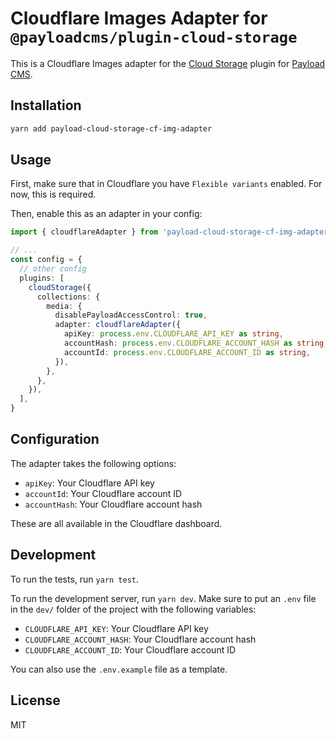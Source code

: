 # Cloudflare Images Adapter for `@payloadcms/plugin-cloud-storage`

This is a Cloudflare Images adapter for the [Cloud Storage](https://github.com/payloadcms/payload/tree/main/packages/plugin-cloud-storage) plugin for [Payload CMS](https://payloadcms.com).

## Installation

```bash
yarn add payload-cloud-storage-cf-img-adapter
```

## Usage

First, make sure that in Cloudflare you have `Flexible variants` enabled. For now, this is required.

Then, enable this as an adapter in your config:

```ts
import { cloudflareAdapter } from 'payload-cloud-storage-cf-img-adapter'

// ... 
const config = {
  // other config
  plugins: [
    cloudStorage({
      collections: {
        media: {
          disablePayloadAccessControl: true,
          adapter: cloudflareAdapter({
            apiKey: process.env.CLOUDFLARE_API_KEY as string,
            accountHash: process.env.CLOUDFLARE_ACCOUNT_HASH as string,
            accountId: process.env.CLOUDFLARE_ACCOUNT_ID as string,
          }),
        },
      },
    }),
  ],
}

```

## Configuration

The adapter takes the following options:

- `apiKey`: Your Cloudflare API key
- `accountId`: Your Cloudflare account ID
- `accountHash`: Your Cloudflare account hash

These are all available in the Cloudflare dashboard.

## Development

To run the tests, run `yarn test`.

To run the development server, run `yarn dev`. Make sure to put an `.env` file in the `dev/` folder of the project with the following variables:

- `CLOUDFLARE_API_KEY`: Your Cloudflare API key
- `CLOUDFLARE_ACCOUNT_HASH`: Your Cloudflare account hash
- `CLOUDFLARE_ACCOUNT_ID`: Your Cloudflare account ID

You can also use the `.env.example` file as a template.

## License

MIT